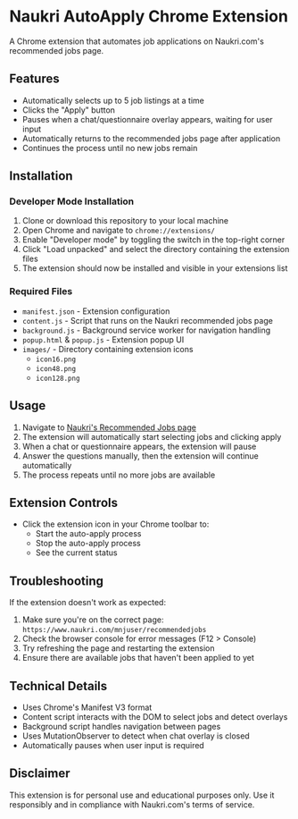 # Naukri AutoApply Chrome Extension

A Chrome extension that automates job applications on Naukri.com's recommended jobs page.

## Features

- Automatically selects up to 5 job listings at a time
- Clicks the "Apply" button
- Pauses when a chat/questionnaire overlay appears, waiting for user input
- Automatically returns to the recommended jobs page after application
- Continues the process until no new jobs remain

## Installation

### Developer Mode Installation

1. Clone or download this repository to your local machine
2. Open Chrome and navigate to `chrome://extensions/`
3. Enable "Developer mode" by toggling the switch in the top-right corner
4. Click "Load unpacked" and select the directory containing the extension files
5. The extension should now be installed and visible in your extensions list

### Required Files

- `manifest.json` - Extension configuration
- `content.js` - Script that runs on the Naukri recommended jobs page
- `background.js` - Background service worker for navigation handling
- `popup.html` & `popup.js` - Extension popup UI
- `images/` - Directory containing extension icons
  - `icon16.png`
  - `icon48.png`
  - `icon128.png`

## Usage

1. Navigate to [Naukri's Recommended Jobs page](https://www.naukri.com/mnjuser/recommendedjobs)
2. The extension will automatically start selecting jobs and clicking apply
3. When a chat or questionnaire appears, the extension will pause
4. Answer the questions manually, then the extension will continue automatically
5. The process repeats until no more jobs are available

## Extension Controls

- Click the extension icon in your Chrome toolbar to:
  - Start the auto-apply process
  - Stop the auto-apply process
  - See the current status

## Troubleshooting

If the extension doesn't work as expected:

1. Make sure you're on the correct page: `https://www.naukri.com/mnjuser/recommendedjobs`
2. Check the browser console for error messages (F12 > Console)
3. Try refreshing the page and restarting the extension
4. Ensure there are available jobs that haven't been applied to yet

## Technical Details

- Uses Chrome's Manifest V3 format
- Content script interacts with the DOM to select jobs and detect overlays
- Background script handles navigation between pages
- Uses MutationObserver to detect when chat overlay is closed
- Automatically pauses when user input is required

## Disclaimer

This extension is for personal use and educational purposes only. Use it responsibly and in compliance with Naukri.com's terms of service.